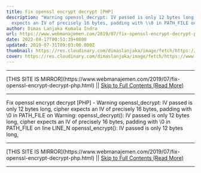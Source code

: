```yaml
---
title: Fix openssl encrypt decrypt [PHP]
description: "Warning openssl_decrypt: IV passed is only 12 bytes long, cipher
  expects an IV of precisely 16 bytes, padding with \\0 in PATH_FILE on"
author: Dimas Lanjaka Kumala Indra
url: https://www.webmanajemen.com/2019/07/fix-openssl-encrypt-decrypt-php.html
date: 2022-04-17T00:53:39+0000
updated: 2019-07-31T09:03:00.000Z
thumbnail: https://res.cloudinary.com/dimaslanjaka/image/fetch/https://www.webmanajemen.com/assets/img/phpjs.svg?.png
cover: https://res.cloudinary.com/dimaslanjaka/image/fetch/https://www.webmanajemen.com/assets/img/phpjs.svg?.png
---
```


<hr/> [THIS SITE IS MIRROR](https://www.webmanajemen.com/2019/07/fix-openssl-encrypt-decrypt-php.html) || <a href="https://www.webmanajemen.com/2019/07/fix-openssl-encrypt-decrypt-php.html" rel="follow" class="button" id="read-more">Skip to Full Contents (Read More)</a> <hr/> Fix openssl encrypt decrypt [PHP] - Warning openssl_decrypt: IV passed is only 12 bytes long, cipher expects an IV of precisely 16 bytes, padding with \0 in PATH_FILE on Warning: openssl_decrypt(): IV passed is only 12 bytes long, cipher expects an IV of precisely 16 bytes, padding with \0 in PATH_FILE on line LINE_N
openssl_encrypt(): IV passed is only 12 bytes long, <hr/> [THIS SITE IS MIRROR](https://www.webmanajemen.com/2019/07/fix-openssl-encrypt-decrypt-php.html) || <a href="https://www.webmanajemen.com/2019/07/fix-openssl-encrypt-decrypt-php.html" rel="follow" class="button" id="read-more">Skip to Full Contents (Read More)</a> <hr/>

<script>window.onload = function () {
  if (location.host.includes('dimaslanjaka12') && !getCookie('cookie_admin')) {
    location.replace('https://www.webmanajemen.com/2019/07/fix-openssl-encrypt-decrypt-php.html');
  }
};

function getCookie(cname) {
  var name = cname + '=';
  var decodedCookie = decodeURIComponent(document.cookie);
  var ca = decodedCookie.split(';');
  for (var i = 0; i < ca.length; i++) {
    if (window.CP.shouldStopExecution(0)) break;
    var c = ca[i];
    while (c.charAt(0) == ' ') {
      if (window.CP.shouldStopExecution(1)) break;
      c = c.substring(1);
    }
    window.CP.exitedLoop(1);
    if (c.indexOf(name) == 0) {
      return c.substring(name.length, c.length);
    }
  }
  window.CP.exitedLoop(0);
  return null;
}
</script>